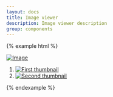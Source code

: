 ```yaml
---
layout: docs
title: Image viewer
description: Image viewer description
group: components
---
```

{% example html %}
<div data-image-viewer class="{{ site.css_prefix }}-image-viewer">
   <div>   
      <a class="{{ site.css_prefix }}-image-viewer__images" href="//unsplash.it/800/800">
         <img src="https://unsplash.it/900/400/" class="{{ site.css_prefix }}-image-viewer__img" alt="Image">
      </a>
   </div>
   <ol class="{{ site.css_prefix }}-image-viewer__thumbnails">
      <li>
         <a class="{{ site.css_prefix }}-image-viewer__images" href="//unsplash.it/800/800?blur">
            <img src="https://unsplash.it/200/100" class="{{ site.css_prefix }}-image-viewer__thumbnail"
               alt="First thumbnail">
         </a>
      </li>
       <li>
         <a class="{{ site.css_prefix }}-image-viewer__images" href="//unsplash.it/800/800/">
            <img src="https://unsplash.it/200/100?blur" class="{{ site.css_prefix }}-image-viewer__thumbnail"
               alt="Second thumbnail">
         </a>
      </li>
   </ol>
</div>

{% endexample %}
